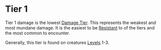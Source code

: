 # Tier 1

Tier 1 damage is the lowest [Damage Tier]({Damage%20Tiers}.md). This represents the weakest and most mundane damage. It is the easiest to be [Resistant](../../../Conditions/Resistant.md) to of the tiers and the most common to encounter.

Generally, this tier is found on creatures [Levels](../../../../Player%20Characters/Progression/Level.md) 1-3.
